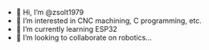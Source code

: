- 👋 Hi, I’m @zsolt1979
- 👀 I’m interested in CNC machining, C programming, etc.
- 🌱 I’m currently learning ESP32
- 💞️ I’m looking to collaborate on robotics...

<!---
zsolt1979/zsolt1979 is a ✨ special ✨ repository because its `README.md` (this file) appears on your GitHub profile.
You can click the Preview link to take a look at your changes.
--->
